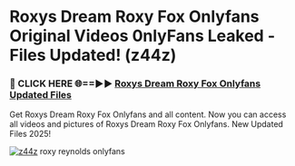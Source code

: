 # Roxys Dream Roxy Fox Onlyfans Original Videos 0nlyFans Leaked - Files Updated! (z44z)

<h3>🔴 CLICK HERE 🌐==►► <a href="https://tinyurl.com/ms9xzufz" rel="nofollow">Roxys Dream Roxy Fox Onlyfans Updated Files</a></h3>

Get Roxys Dream Roxy Fox Onlyfans and all content. Now you can access all videos and pictures of Roxys Dream Roxy Fox Onlyfans. New Updated Files 2025!

[![z44z](https://i.imgur.com/PQ7UWWw.gif)](https://tinyurl.com/ms9xzufz)
roxy reynolds onlyfans
